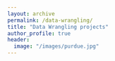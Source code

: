 ```yaml
---
layout: archive
permalink: /data-wrangling/
title: "Data Wrangling projects"
author_profile: true
header:
  image: "/images/purdue.jpg"
---
```





